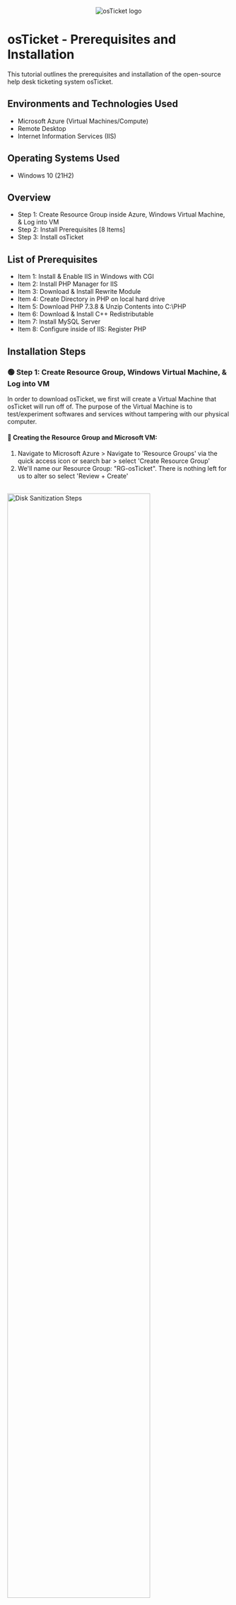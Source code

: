 <p align="center">
<img src="https://i.imgur.com/Clzj7Xs.png" alt="osTicket logo"/>
</p>

<h1>osTicket - Prerequisites and Installation</h1>
This tutorial outlines the prerequisites and installation of the open-source help desk ticketing system osTicket.<br />


<h2>Environments and Technologies Used</h2>

- Microsoft Azure (Virtual Machines/Compute)
- Remote Desktop
- Internet Information Services (IIS)

<h2>Operating Systems Used </h2>

- Windows 10</b> (21H2)

<h2>Overview</h2>

- Step 1: Create Resource Group inside Azure, Windows Virtual Machine, & Log into VM
- Step 2: Install Prerequisites [8 Items]
- Step 3: Install osTicket

<h2>List of Prerequisites</h2>

- Item 1: Install & Enable IIS in Windows with CGI
- Item 2: Install PHP Manager for IIS
- Item 3: Download & Install Rewrite Module
- Item 4: Create Directory in PHP on local hard drive
- Item 5: Download PHP 7.3.8 & Unzip Contents into C:\PHP
- Item 6: Download & Install C++ Redistributable
- Item 7: Install MySQL Server
- Item 8: Configure inside of IIS: Register PHP
 
<h2>Installation Steps</h2>

<h3>🟢 Step 1: Create Resource Group, Windows Virtual Machine, & Log into VM</h3>

<p>In order to download osTicket, we first will create a Virtual Machine that osTicket will run off of. The purpose of the Virtual Machine is to test/experiment softwares and services without tampering with our physical computer.</p>

<h4>🔵 Creating the Resource Group and Microsoft VM:</h4>

1. Navigate to Microsoft Azure > Navigate to 'Resource Groups' via the quick access icon or search bar > select 'Create Resource Group'
2. We'll name our Resource Group: "RG-osTicket". There is nothing left for us to alter so select 'Review + Create'

<br>
<img src="https://i.imgur.com/a5aZTph.png" height="80%" width="80%" alt="Disk Sanitization Steps"/>
<br>

3. Navigate to 'Virtual Machines' within Azure via quick access icon or search bar > select 'Create Virtual Machine'
4. Within the Virtual Machine portal, we will make the following changes:

- Pick the resource group we just created: RG-osTicket
- Name of Virtual Machine: VM-osTicket
- Image: Windows 10 Pro, version 22H2 - x64 Gen2
- Size: 2-4 vcpus (4vcpu is okay since we’re only using 1 virtual machine and thus is free to utilize all power)
- Username/password of choice: Example username: darinstathos (Remember this username/password for later when logging into VM)
- Check Licensing Box: [X] ‘I confirm I have an eligible Windows 10/11 license with multi-tenant hosting rights.’
- Select 'Next: Disks >', 'Next: Networking >': Beside Virtual Network: We don't have a virtual network yet so Azure automatically created on for us 
- Select 'Review + Create'


<br>

<img src="https://i.imgur.com/rvLruq8.png" height="80%" width="80%" alt="Disk Sanitization Steps"/>
<img src="https://i.imgur.com/4bVd96u.png" height="80%" width="80%" alt="Disk Sanitization Steps"/>
<img src="https://i.imgur.com/DKNGchW.png" height="80%" width="80%" alt="Disk Sanitization Steps"/>

<br>

<h4>🔵 Logging into our Virtual Machine:</h4>

<p>We want to access the virtual machine we just created so we can install osTicket onto our virtual machine.</p>

1. We need to copy the Public IP Address of VM-osTicket: Navigate to Azure > ‘Virtual Machines’ > VM-osTicket > Overview: Copy Public IP address to clipboard

<img src="https://i.imgur.com/nT3i4AO.png" height="80%" width="80%" alt="Disk Sanitization Steps"/>

2. WindowsOS vs MacOS:

- If you’re using Windows, click the ‘Start’ menu (Windows Icon) on desktop > search bar > Remote Desktop Connection
- This is done from the perspective of MacOS, so open/download application: Microsoft Remote Desktop > Add PC > paste Public IP Address > input ‘username/password’ from when we created the VM. (example: darinstathos)
 
<br>
 
<img src="https://i.imgur.com/89ySFdY.png" height="80%" width="80%" alt="Disk Sanitization Steps"/>
<img src="https://i.imgur.com/K956piz.png" height="80%" width="80%" alt="Disk Sanitization Steps"/>

<br> 

<h3>🟢Step 2: Install Prerequisites [8 Items]</h3>  

<h4>🔵 Item 1: Install & Enable IIS in Windows with CGI:</h4>

<strong>What is IIS (Internet Information Services)?</strong>

<p>IIS (Internet Information Services) is a web server software developed by Microsoft for Windows operating systems. It allows you to host and serve websites, web applications, and other web services on your Windows-based computer. IIS provides the infrastructure and tools necessary to handle HTTP requests, manage web content, and support various web technologies, making it easier to publish and manage websites on Windows servers. We need to set up IIS because osTicket runs out of a website and thus requires extra support.</p>

1. Within our Windows Virtual Machinne, right-click the 'Start Menu" (Windows icon on desktop) > select 'Run' > type 'Control' for Control Panel

<br>
<img src="https://i.imgur.com/9VWSZ5X.png" height="80%" width="80%" alt="Disk Sanitization Steps"/>
<br>

2. Select 'Programs' > Select 'Turn Windows Features On & Off'
<br>
<img src="https://i.imgur.com/VBDY12c.png" height="80%" width="80%" alt="Disk Sanitization Steps"/>

<br>

3. Enable [X] Internet Information Services > Expand [+] for 'World Wide Web Services' > Expand [+] for 'Application Developer' > [X] check 'CGI'


<br>

<img src="https://i.imgur.com/LBwOY9T.png" height="80%" width="80%" alt="Disk Sanitization Steps"/>

<br>
<Strong>Why do we need CGI and what is PHP?</strong>

<p>This is because CGI allows us to install PHP Manager later and PHP is needed for osTicket. CGI (Common Gateway Interface) needs to be enabled on IIS (Internet Information Services) in order to install osTicket because osTicket relies on CGI scripts to process and handle certain web requests. CGI is a standard protocol that allows web servers like IIS to interact with external programs or scripts to generate dynamic content. PHP is a server-side scripting language that is widely used for web development. It is needed to run osTicket because osTicket is written in PHP and relies on PHP for its functionality. PHP allows osTicket to dynamically generate web pages, process form submissions, interact with databases, and perform various other tasks necessary for its ticketing system. It provides the underlying scripting capabilities that osTicket relies on to handle user interactions, store ticket data, and generate the appropriate responses.</p>
<br>
4. We can check that everything is working correctly by typing '127.0.0.1' into the search bar on Microsoft Edge within the VM. We can see that the default Internet Information Services webpage loads. 

</br>

<strong>Why type 127.0.0.1?</Strong>

<p>Typing '127.0.0.1' allows us to access the loopback address on our local machine. The loopback address refers to the computer itself, allowing you to access the web server or any other services running on your own machine.</p>
<br>
<img src="https://i.imgur.com/3LQN7NK.png" height="80%" width="80%" alt="Disk Sanitization Steps"/>


<br>

<h4>🔵 Item 2: Install PHP Manager for IIS:</h4>

[LINK XXX -- MAKE OWN FILE WITH DOWNLOADS]

<Strong>What is PHP Manager and why is it needed for IIS/Installing osTicket later?</strong>

<p>PHP Manager is an IIS (Internet Information Services) extension for managing PHP installations on Windows servers. It is needed for installing osTicket because osTicket is written in PHP and requires a properly configured PHP environment to run.</p>

1. Use the link provided: click and download PHP manager
2. Navigate to Windows File Explorer > Downloads: it should appear there 
3. Open and install PHP manager with all default settings. Select: ‘I Agree’

<img src="https://i.imgur.com/SysOwcw.png" height="80%" width="80%" alt="Disk Sanitization Steps"/>
<img src="https://i.imgur.com/PsEKT5c.png" height="80%" width="80%" alt="Disk Sanitization Steps"/>

<br>

<h4>🔵 Item 3: Download & Install Rewrite Module:</h4>

[LINK XXX -- MAKE OWN FILE WITH DOWNLOADS]

<Strong>What is a Rewrite Module and why is it needed for osTicket?</strong>

<p>osTicket requires the Rewrite Module to be installed in order to utilize URL rewriting capabilities provided by the web server. URL rewriting is a technique that allows the modification of incoming request URLs, which can be helpful for creating user-friendly and search engine optimized URLs.

The Rewrite Module, typically used with IIS (Internet Information Services), enables osTicket to transform complex or dynamic URLs into more concise and meaningful ones. This enhances the usability and aesthetics of the URLs while ensuring proper navigation and linking within the osTicket system.

By leveraging the Rewrite Module, osTicket can achieve URL structures that are easier to read, remember, and share. It improves the user experience, search engine visibility, and overall accessibility of osTicket's support ticketing system.</p>
<br>

1. Use the link provided: click and download the Rewrite Module
2. Navigate to Windows File Explorer > Downloads: it should appear there
3. Open the Application > Agree to it > Install & Close


<br>

<img src="https://i.imgur.com/jaKOscc.png" height="80%" width="80%" alt="Disk Sanitization Steps"/>
<img src="https://i.imgur.com/HH47Fxf.png" height="80%" width="80%" alt="Disk Sanitization Steps"/>

<br>

<h4>🔵 Item 4: Create Directory for PHP on the local hard drive:</h4>

We want to create a PHP folder on the root of the C: Drive. This is because later we will download PHP and extract the contents into this folder. 
<br>

1. Open 'File Explorer' > select 'My PC' > Click 'C: Drive'
2. Right click inside of the C:Drive > 'New' > 'Folder' > name the folder 'PHP'

<br>

<img src="https://i.imgur.com/j6OCAhm.png" height="80%" width="80%" alt="Disk Sanitization Steps"/>
<img src="https://i.imgur.com/uVpTK8b.png" height="80%" width="80%" alt="Disk Sanitization Steps"/>

<br> 

<h4>🔵 Item 5: Download PHP 7.3.8 and Unzip Contents into C:\PHP</h4> 

[LINK XXX -- MAKE OWN FILE WITH DOWNLOADS]
 
 <Strong>Why is PHP needed for osTicket again?</strong>
 
 <p>PHP is needed for osTicket because it is the programming language in which osTicket is built. It enables osTicket to dynamically generate web pages, process form submissions, interact with databases, and provide the necessary functionality for a support ticketing system. Without PHP, osTicket would not be able to operate and deliver its ticket management capabilities to users.</p>
<br>

 1. Use the link provided: click and download the PHP 7.3.8 [Leave all the files as they are, just download it straight away]
 
 **Side note: If this comes up when downloading, select 'Keep' and 'Keep Anyway'
 
<br>

<img src="https://i.imgur.com/ieditVE.png" height="80%" width="80%" alt="Disk Sanitization Steps"/>
<img src="https://i.imgur.com/hoYlaPg.png" height="80%" width="80%" alt="Disk Sanitization Steps"/>
<br>

 2. Naviagte to 'Downloads' in File Explorer > Right-click: 'Extract All'
 3. When it wants a destination to extract the contents in, we want to unzip into C:PHP folder: Click 'Browse' > 
 4. This PC > C: Drive > select 'PHP folder > 'Extract"


<br>

<img src="https://i.imgur.com/Z4rqX8k.png" height="80%" width="80%" alt="Disk Sanitization Steps"/>
<img src="https://i.imgur.com/T87zDyA.png" height="80%" width="80%" alt="Disk Sanitization Steps"/>
<img src="https://i.imgur.com/yfnRe3G.png" height="80%" width="80%" alt="Disk Sanitization Steps"/>
<img src="https://i.imgur.com/MEIVt8R.png" height="80%" width="80%" alt="Disk Sanitization Steps"/>

<br>

<h4>🔵 Item 6: Download & Install C++ Restributable:</h4>
 
 [LINK XXX -- MAKE OWN FILE WITH DOWNLOADS]
 
 <Strong>Why do we need to install Microsoft C++ Restributable in order to use osTicket?</strong>
 
<p>Microsoft C++ Redistributable software is required for installing osTicket because osTicket is built using the C++ programming language and relies on specific components provided by the Microsoft Visual C++ Redistributable packages. These packages contain essential runtime components and libraries necessary for osTicket to run smoothly and without compatibility issues. Installing the appropriate Redistributable software ensures that the required C++ dependencies are available on the system, enabling osTicket to function properly.</p>

<br>

1. Use the link provided: click and download VC Redist
2. Open ‘File Explorer’ > Downloads > double click to open > Agree & Install

<br>

<img src="https://i.imgur.com/sUGJJSE.png" height="80%" width="80%" alt="Disk Sanitization Steps"/>


<br>

<h4>🔵 Item 7: Install MySQL Server</h4>

 [LINK XXX -- MAKE OWN FILE WITH DOWNLOADS]
 
 <strong>What is MySQL and why is it needed to install osTicket?</strong>
 
 <p>MySQL is an open-source relational database management system (RDBMS) that is used to store and manage data. It is needed to install osTicket because osTicket requires a database to store ticket information, user data, and other related data. MySQL provides the backend storage and retrieval capabilities necessary for osTicket's ticketing system to function effectively and securely.</p>

<br>

 1. Use the link provided: click and download MySQL
 2. Follow the installation process. The things to take note of are:
 
 - Select 'Typical Install'
 - When the Config Wizard pops up: select 'Standard Configuration'
 - For credentials, the username is: 'root' and create a password. Password will be used later when registering/signing up for osTicket: Example password: 'Password1'
 - Select 'Execute' & 'Finish'

<br>

<img src="https://i.imgur.com/wvZaIKo.png" height="80%" width="80%" alt="Disk Sanitization Steps"/>
<img src="https://i.imgur.com/HPdwC1E.png" height="80%" width="80%" alt="Disk Sanitization Steps"/>
<img src="https://i.imgur.com/PIdSQ84.png" height="80%" width="80%" alt="Disk Sanitization Steps"/>


<br> 

<h4>🔵 Item 8: Configure IIS as Admin & Register PHP</h4>

<Strong>Why do we need to register PHP?</strong>

<p>We have downloaded PHP onto our machine, but it's not in a position to where it can be recognized by osTicket yet. Registering PHP on PHP Manager before installing osTicket is necessary to ensure that the correct PHP version and configuration are set up for osTicket. By registering PHP, PHP Manager can identify and manage the installed PHP version, extensions, and settings specific to osTicket's requirements. This ensures compatibility, performance, and proper functioning of osTicket within the IIS (Internet Information Services) environment, allowing the ticketing system to operate smoothly.</p>

<br>

1. Navigate to search bar on Windows desktop > Type 'IIS' > Right-click to 'Run As Administrator'

<br>

<img src="https://i.imgur.com/kLaIrv1.png" height="80%" width="80%" alt="Disk Sanitization Steps"/>

<br>

2. Double-click PHP manager > select 'Register New PHP Version'
3. Click the three dots icon to browse > click 'PHP' folder > PHP-CGI > select 'OK'
4. Select the VM were using within IIS > click 'Restart' (This is so the system can restart and reset with PHP now added. It is good practice to do so)

<br>

<img src="https://i.imgur.com/orQgCAq.png" height="80%" width="80%" alt="Disk Sanitization Steps"/>
<img src="https://i.imgur.com/YrwPeOw.png" height="80%" width="80%" alt="Disk Sanitization Steps"/>
<img src="https://i.imgur.com/KGO4bqS.png" height="80%" width="80%" alt="Disk Sanitization Steps"/>

<br>

<h3>🟢 Step 3: Install osTicket</h3>

[LINK XXX -- MAKE OWN FILE WITH DOWNLOADS]

<Strong>What is osTicket and why is it useful?</strong>

<p>osTicket is a popular open-source ticketing system that helps organizations efficiently manage customer support and inquiries. It provides a centralized platform for capturing, tracking, and resolving customer tickets, ensuring timely and effective communication. osTicket offers features such as ticket assignment, email integration, knowledge base, customizable forms, and reporting, making it useful for streamlining support processes, improving customer satisfaction, and maintaining organized customer interactions.</p>

<br>
<h4>🔵 Downloading osTicket and Setting up IIS:</h4>

1. Use the Download Link provided > Download osTicket 
2. Open 'File Explorer' > Open two Windows of File Explorer. Our goal is to Extract and Copy “Upload” folder to c:\inetpub\wwwroot:

- File Explorer 1: Navigate to 'Downloads' > osTicket > Double-click to unzip contents > You’ll see ‘Upload Folder’
- File Explorer 2: My PC > C: Drive > Inetpub > wwwroot

3. Drag and drop 'Upload' folder in wwwroot

<br>
<img src="https://i.imgur.com/1A7aCxE.png" height="80%" width="80%" alt="Disk Sanitization Steps"/>
<br>
4. Rename ‘Upload’ folder to ‘osTicket’: Right-click ‘Upload’ Folder > Rename > Rename to “osTicket”
5. Go back to IIS to now load osTicket website: search 'IIS' on Windows search bar > Right-click to 'Run as Administrator' > click 'VM-osTicket' > select 'Restart'
6. Inside of IIS: Navigate to 'VM-osTicket' > Expand [+] Sites > Expand [+] Default Web Site > Select "osTicket" > Select “Browse *:80” on the right

<p> We can see that the osTicket website has loaded! However, there are some items signaled by red X's. We're going to enable some extensions.</p>

<br>

<img src="https://i.imgur.com/Zhqpash.png" height="80%" width="80%" alt="Disk Sanitization Steps"/>
<img src="https://i.imgur.com/82Qgidu.png" height="80%" width="80%" alt="Disk Sanitization Steps"/>
<img src="https://i.imgur.com/qOrzIx8.png" height="80%" width="80%" alt="Disk Sanitization Steps"/>
<img src="https://i.imgur.com/atfwtLI.png" height="80%" width="80%" alt="Disk Sanitization Steps"/>

<br>

<h4>🔵 Enabling IIS Extensions:</h4>

1. Navigate back to 'IIS' > Select "VM-osTicket" > Expand [+] 'Sites' > Expand [+] 'Default Web Site' > Select 'osTicket' > select 'PHP Manager' 

<br>

<img src="https://i.imgur.com/y1sMF1T.png" height="80%" width="80%" alt="Disk Sanitization Steps"/>

<br>

2. Select 'Enable or disable an extension'
3. Enable the following extensions:

- Enable: php_imap.dll
- Enable: php_intl.dll
- Enable: php_opcache.dll

4. Go back to osTicket in browser > Refresh > notice how some of the red X’s turned green

<br>

<img src="https://i.imgur.com/ROrUgIQ.png" height="80%" width="80%" alt="Disk Sanitization Steps"/>
<img src="https://i.imgur.com/GkP6IOy.png" height="80%" width="80%" alt="Disk Sanitization Steps"/>
<img src="https://i.imgur.com/5tf3lvY.png" height="80%" width="80%" alt="Disk Sanitization Steps"/>
 
<br>

<h4>🔵 Rename: ost-config.php & Changing Access Permissions</h4>

<p>Our goal is to change "C:\inetpub\wwwroot\osTicket\include\ost-sampleconfig.php" into "C:\inetpub\wwwroot\osTicket\include\ost-config.php", essentially taking out the word "Sample"</p>

1. Navigate to 'File Explorer' > 'This PC' > C:Drive > 'inetpub' > 'wwwroot' > osTicket > 'include' folder
2. Scroll down within the 'include' folder until you find “ost-sampleconfig.php”
3. Rename to ost-config (erasing the word “sample”): Right-click the file name > Rename 
4. Right-click 'ost-config' file > Select 'Properties' > 'Security' > 'Advanced'

<br>

<img src="https://i.imgur.com/uTtRUsW.png" height="80%" width="80%" alt="Disk Sanitization Steps"/>
<img src="https://i.imgur.com/sQPFOGK.png" height="80%" width="80%" alt="Disk Sanitization Steps"/>
<img src="https://i.imgur.com/rKaWCh1.png" height="80%" width="80%" alt="Disk Sanitization Steps"/>

<br>

<p>osTicket needs to interact with this file in order to run. We don’t know what user its going to use, so we’re going to set the file permissions so anyone can access it so that there are no issues in trying to deploy/use osTicket due to user authentication and permissions:</p>

<br>

5. Select 'Disable inheritance' (so it stops inheriting permissions from the parent) > Select 'Remove all permissions'
6. To add permissions: select 'Add' > 'Select a principal' > type 'Everyone' & 'Check Names'> select 'Full Control' > 'Apply' & 'OK'

<p>Now everyone has permissions to ost-config</p>

<br>

<img src="https://i.imgur.com/uNDvlF4.png" height="80%" width="80%" alt="Disk Sanitization Steps"/>
<img src="https://i.imgur.com/sOhjlmI.png" height="80%" width="80%" alt="Disk Sanitization Steps"/>

<br>

<h4>🔵 Continue Setting Up osTicket in the Browser:</h4>

1. In the browser, select "Continue" 
2. Fill out the fields: Examples below: (darin@helper.com is a fake email)

<br>

<img src="https://i.imgur.com/dIsN6z0.png" height="80%" width="80%" alt="Disk Sanitization Steps"/>
<img src="https://i.imgur.com/WbSkeJu.png" height="80%" width="80%" alt="Disk Sanitization Steps"/>

<br>

3. Install Heidi SQL: [LINKKKKKKK]

<strong>What is Heidi SQL?</strong>

<p>HeidiSQL is a user-friendly program that helps you manage and work with databases. It provides a graphical interface where you can connect to your databases, view and edit data, and perform various tasks without writing complex commands. It's a useful tool for developers and database administrators who want to interact with databases easily and efficiently. It allows us to communicate with the database we installed earlier: MySQL so that we can easily set up a database that osTicket can use.</p>

<br>

- Download Heidi SQL using the link above > Open in 'Downloads' within File Explorer
- Select 'Next' on everything > 'Install' > 'Finish'
- Another window of ‘Launch Heidi’ will open: Click ‘New’ cause were going to create a new connection to Database
- The username: 'root', password: 'Password1' (We created these when we downloaded mySQL server) > select 'Open'
- Now we have our connection to mySQL server: > Create a new database called “osTicket”

<br>

<img src="https://i.imgur.com/tubw6NS.png" height="80%" width="80%" alt="Disk Sanitization Steps"/>
<img src="https://i.imgur.com/ISGZCkG.png" height="80%" width="80%" alt="Disk Sanitization Steps"/>
<img src="https://i.imgur.com/P3S9Kg2.png" height="80%" width="80%" alt="Disk Sanitization Steps"/>
<img src="https://i.imgur.com/8c4exJp.png" height="80%" width="80%" alt="Disk Sanitization Steps"/>
<br>

4. We can now finish setting up osTicket in the browser:

- Username: root, Password: 'Password1' (for example purposes)
- Database name: 'osTicket' (This was just created in HeidiSQL)
- Select 'Install Now"

<br>

<img src="https://i.imgur.com/2NrbTee.png" height="80%" width="80%" alt="Disk Sanitization Steps"/>
<img src="https://i.imgur.com/dkzwJNJ.png" height="80%" width="80%" alt="Disk Sanitization Steps"/>

<br>

<h4>🔵 Clean Up:</h4>

1. We need to delete the 'Set Up' folder in C:\inetpub\wwwroot\osTicket\setup

- Navigate to 'File Explorer' > 'My PC' > C: Drive > 'inetpub' > 'wwwroot' > 'osTicket' > 'Set Up' folder > Right-click to Delete 

2. Set Permissions to “Read Only" within C:\inetpub\wwwroot\osTicket\include\ost-config.php

- Navigate to 'File Explorer' > 'My PC' > C: Drive > 'inetpub' > 'wwwroot' > 'osTicket' > 'Include' folder > Select 'ost-config'
- Right-click 'ost-config' > select 'Properties'
- select 'Security' at the top > select 'Advanced'
- select 'Everyone' > select 'Edit'
- Uncheck [ ] 'Full Control', 'Modify', 'Read & Execute' so that we only have 'Read' remains

<br>

<img src="https://i.imgur.com/EDdHj47.png" height="80%" width="80%" alt="Disk Sanitization Steps"/>
<img src="https://i.imgur.com/TTXCkyV.png" height="80%" width="80%" alt="Disk Sanitization Steps"/>
<img src="https://i.imgur.com/63zk6RH.png" height="80%" width="80%" alt="Disk Sanitization Steps"/>

<br>

<h4>🔵 Testing Log In:</h4>

There are two URL's:

- Admin Login: http://localhost/osTicket/scp/login.php
- End-User Login (where people can create tickets): http://localhost/osTicket/

1. Click the Admin Login link
2. Input the username/email & password created when signing up for osTicket earlier:

- Example: username: darin_admin

Congrats! We've successfully installed osTicket!

<br>

<img src="https://i.imgur.com/bVUEpnh.png" height="80%" width="80%" alt="Disk Sanitization Steps"/>
<img src="https://i.imgur.com/w3Fvc61.png" height="80%" width="80%" alt="Disk Sanitization Steps"/>







